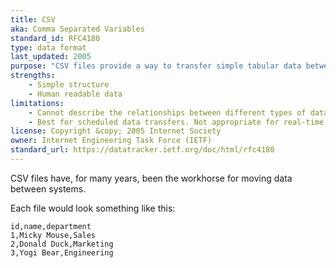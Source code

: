 ```yaml
---
title: CSV
aka: Comma Separated Variables
standard_id: RFC4180
type: data format
last_updated: 2005
purpose: "CSV files provide a way to transfer simple tabular data between systems, for example between <strong>operations</strong> and <strong>analytics</strong>"
strengths:
    - Simple structure
    - Human readable data
limitations:
    - Cannot describe the relationships between different types of data, without the use of multiple CSV files.
    - Best for scheduled data transfers. Not appropriate for real-time use.
license: Copyright &copy; 2005 Internet Society
owner: Internet Engineering Task Force (IETF)
standard_url: https://datatracker.ietf.org/doc/html/rfc4180
---
```

CSV files have, for many years, been the workhorse for moving data between systems.

Each file would look something like this:

```
id,name,department
1,Micky Mouse,Sales
2,Donald Duck,Marketing
3,Yogi Bear,Engineering
```